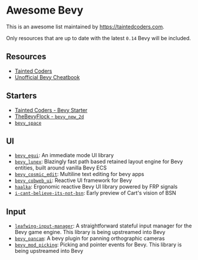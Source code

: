 # Awesome Bevy

This is an awesome list maintained by https://taintedcoders.com.

Only resources that are up to date with the latest `0.14` Bevy will be included.

## Resources

- [Tainted Coders](https://taintedcoders.com)
- [Unofficial Bevy Cheatbook](https://bevy-cheatbook.github.io/)

## Starters

- [Tainted Coders - Bevy Starter](https://github.com/nolantait/bevy-starter)
- [TheBevyFlock - `bevy_new_2d`](https://github.com/TheBevyFlock/bevy_new_2d/tree/main)
- [`bevy_space`](https://github.com/perlindgren/bevy-space)

## UI

- [`bevy_egui`](https://github.com/mvlabat/bevy_egui): An immediate mode UI library
- [`bevy_lunex`](https://github.com/bytestring-net/bevy_lunex): Blazingly fast path based retained layout engine for Bevy entities, built around vanilla Bevy ECS
- [`bevy_cosmic_edit`](https://github.com/StaffEngineer/bevy_cosmic_edit): Multiline text editing for bevy apps
- [`bevy_cobweb_ui`](https://github.com/UkoeHB/bevy_cobweb_ui):  Reactive UI framework for Bevy
- [`haalka`](https://github.com/databasedav/haalka): Ergonomic reactive Bevy UI library powered by FRP signals
- [`i-cant-believe-its-not-bsn`](https://github.com/Leafwing-Studios/i-cant-believe-its-not-bsn): Early preview of Cart's vision of BSN

## Input

- [`leafwing-input-manager`](https://github.com/Leafwing-Studios/leafwing-input-manager): A straightforward stateful input manager for the Bevy game engine. This library is being upstreamed into Bevy
- [`bevy_pancam`](https://github.com/johanhelsing/bevy_pancam): A bevy plugin for panning orthographic cameras
- [`bevy_mod_picking`](https://github.com/aevyrie/bevy_mod_picking):  Picking and pointer events for Bevy. This library is being upstreamed into Bevy
